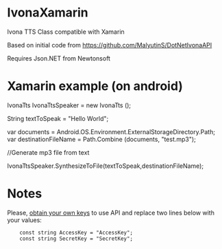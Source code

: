 IvonaXamarin
================

Ivona TTS Class compatible with Xamarin

Based on initial code from https://github.com/MalyutinS/DotNetIvonaAPI

Requires Json.NET from Newtonsoft

Xamarin example (on android)
============================

IvonaTts IvonaTtsSpeaker = new IvonaTts ();

String textToSpeak = "Hello World";

var documents = Android.OS.Environment.ExternalStorageDirectory.Path;
var destinationFileName = Path.Combine (documents, "test.mp3");

//Generate mp3 file from text

IvonaTtsSpeaker.SynthesizeToFile(textToSpeak,destinationFileName);

Notes
======

Please, <a href="https://www.ivona.com/us/account/speechcloud/creation/">obtain your own keys</a> to use API and replace two lines below with your values:
        
        const string AccessKey = "AccessKey";
        const string SecretKey = "SecretKey";